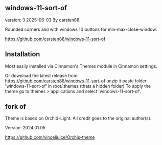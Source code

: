 ## windows-11-sort-of

version: 3
2025-06-03
By carsten88

Rounded corners and with windows 10 buttons for min-max-close-window.

https://github.com/carsten88/windows-11-sort-of

## Installation

Most easily installed via Cinnamon's Themes module in Cinnamon settings.

Or download the latest release from https://github.com/carsten88/windows-11-sort-of
unzip it
paste folder 'windows-11-sort-of' in root/.themes (thats a hidden folder)
To apply the theme go to themes > applications and select 'windows-11-sort-of'.

## fork of

Theme is based on Orchid-Light. All credit goes to the original author(s).

Version: 2024.01.05

https://github.com/vinceliuice/Orchis-theme







